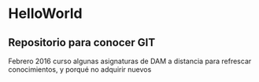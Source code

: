 # HelloWorld
Repositorio para conocer GIT
---------------------------------
Febrero 2016 curso algunas asignaturas de DAM a distancia para refrescar conocimientos, y porqué no adquirir nuevos
